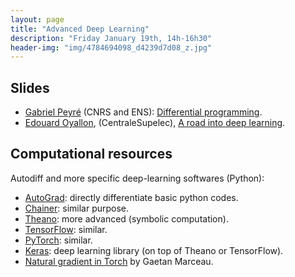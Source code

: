 ```yaml
---
layout: page
title: "Advanced Deep Learning"
description: "Friday January 19th, 14h-16h30"
header-img: "img/4784694098_d4239d7d08_z.jpg"
---
```


Slides
----

- [Gabriel Peyré](http://www.gpeyre.com) (CNRS and ENS): [Differential programming](../slides/mc11-peyre.pdf).
- [Edouard Oyallon](https://edouardoyallon.github.io/), (CentraleSupelec), [A road into deep learning](../slides/mc11-oyallon.pdf).


Computational resources
----

Autodiff and more specific deep-learning softwares (Python):
- [AutoGrad](https://github.com/HIPS/autograd): directly differentiate basic python codes.
- [Chainer](http://chainer.org/): similar purpose.
- [Theano](http://deeplearning.net/software/theano/): more advanced (symbolic computation).
- [TensorFlow](https://www.tensorflow.org/): similar.
- [PyTorch](http://pytorch.org/): similar.
- [Keras](https://keras.io/): deep learning library (on top of Theano or TensorFlow).
- [Natural gradient in Torch](https://www.lri.fr/~marceau/code/QDRiemaNNLinearv2.tar.bz2) by Gaetan Marceau.

